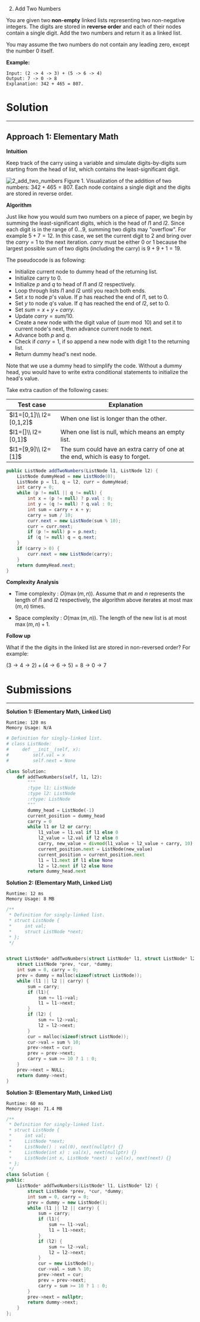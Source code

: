 2. Add Two Numbers

You are given two **non-empty** linked lists representing two non-negative integers. The digits are stored in **reverse order** and each of their nodes contain a single digit. Add the two numbers and return it as a linked list.

You may assume the two numbers do not contain any leading zero, except the number 0 itself.

**Example:**

```
Input: (2 -> 4 -> 3) + (5 -> 6 -> 4)
Output: 7 -> 0 -> 8
Explanation: 342 + 465 = 807.
```

# Solution
---
## Approach 1: Elementary Math
**Intuition**

Keep track of the carry using a variable and simulate digits-by-digits sum starting from the head of list, which contains the least-significant digit.

![2_add_two_numbers](img/2_add_two_numbers.svg)
Figure 1. Visualization of the addition of two numbers: $342 + 465 = 807$.
Each node contains a single digit and the digits are stored in reverse order.

**Algorithm**

Just like how you would sum two numbers on a piece of paper, we begin by summing the least-significant digits, which is the head of $l1$ and $l2$. Since each digit is in the range of $0 \ldots 9$, summing two digits may "overflow". For example $5 + 7 = 12$. In this case, we set the current digit to $2$ and bring over the $carry = 1$ to the next iteration. $carry$ must be either $0$ or $1$ because the largest possible sum of two digits (including the carry) is $9 + 9 + 1 = 19$.

The pseudocode is as following:

* Initialize current node to dummy head of the returning list.
* Initialize carry to $0$.
* Initialize $p$ and $q$ to head of $l1$ and $l2$ respectively.
* Loop through lists $l1$ and $l2$ until you reach both ends.
* Set $x$ to node $p$'s value. If $p$ has reached the end of $l1$, set to $0$.
* Set $y$ to node $q$'s value. If $q$ has reached the end of $l2$, set to $0$.
* Set $sum = x + y + carry$.
* Update $carry = sum / 10$.
* Create a new node with the digit value of $(sum \bmod 10)$ and set it to current node's next, then advance current node to next.
* Advance both $p$ and $q$.
* Check if $carry = 1$, if so append a new node with digit $1$ to the returning list.
* Return dummy head's next node.

Note that we use a dummy head to simplify the code. Without a dummy head, you would have to write extra conditional statements to initialize the head's value.

Take extra caution of the following cases:

| Test case                 | Explanation |
|---------------------------|-------------|
| $l1=[0,1]\\ l2=[0,1,2]$   | When one list is longer than the other. |
| $l1=[]\\ l2=[0,1]$        | When one list is null, which means an empty list. |
| $l1=[9,9]\\ l2=[1]$       | The sum could have an extra carry of one at the end, which is easy to forget. |

```java
public ListNode addTwoNumbers(ListNode l1, ListNode l2) {
    ListNode dummyHead = new ListNode(0);
    ListNode p = l1, q = l2, curr = dummyHead;
    int carry = 0;
    while (p != null || q != null) {
        int x = (p != null) ? p.val : 0;
        int y = (q != null) ? q.val : 0;
        int sum = carry + x + y;
        carry = sum / 10;
        curr.next = new ListNode(sum % 10);
        curr = curr.next;
        if (p != null) p = p.next;
        if (q != null) q = q.next;
    }
    if (carry > 0) {
        curr.next = new ListNode(carry);
    }
    return dummyHead.next;
}
```

**Complexity Analysis**

* Time complexity : $O(\max(m, n))$. Assume that $m$ and $n$ represents the length of $l1$ and $l2$ respectively, the algorithm above iterates at most $\max(m, n)$ times.

* Space complexity : $O(\max(m, n))$. The length of the new list is at most $\max(m,n) + 1$.

**Follow up**

What if the the digits in the linked list are stored in non-reversed order? For example:

$(3 \to 4 \to 2) + (4 \to 6 \to 5) = 8 \to 0 \to 7$

# Submissions
---
**Solution 1: (Elementary Math, Linked List)**
```
Runtime: 120 ms
Memory Usage: N/A
```
```python
# Definition for singly-linked list.
# class ListNode:
#     def __init__(self, x):
#         self.val = x
#         self.next = None

class Solution:
    def addTwoNumbers(self, l1, l2):
        """
        :type l1: ListNode
        :type l2: ListNode
        :rtype: ListNode
        """
        dummy_head = ListNode(-1)
        current_position = dummy_head
        carry = 0
        while l1 or l2 or carry:
            l1_value = l1.val if l1 else 0
            l2_value = l2.val if l2 else 0
            carry, new_value = divmod(l1_value + l2_value + carry, 10)
            current_position.next = ListNode(new_value)
            current_position = current_position.next
            l1 = l1.next if l1 else None
            l2 = l2.next if l2 else None
        return dummy_head.next
```

**Solution 2: (Elementary Math, Linked List)**
```
Runtime: 12 ms
Memory Usage: 8 MB
```
```c
/**
 * Definition for singly-linked list.
 * struct ListNode {
 *     int val;
 *     struct ListNode *next;
 * };
 */


struct ListNode* addTwoNumbers(struct ListNode* l1, struct ListNode* l2){
    struct ListNode *prev, *cur, *dummy;
    int sum = 0, carry = 0;
    prev = dummy = malloc(sizeof(struct ListNode));
    while (l1 || l2 || carry) {
        sum = carry;
        if (l1){
            sum += l1->val;
            l1 = l1->next;
        }
        if (l2) {
            sum += l2->val;
            l2 = l2->next;
        }
        cur = malloc(sizeof(struct ListNode));
        cur->val = sum % 10;
        prev->next = cur;
        prev = prev->next;
        carry = sum >= 10 ? 1 : 0;
    }
    prev->next = NULL;
    return dummy->next;
}
```

**Solution 3: (Elementary Math, Linked List)**
```
Runtime: 60 ms
Memory Usage: 71.4 MB
```
```c++
/**
 * Definition for singly-linked list.
 * struct ListNode {
 *     int val;
 *     ListNode *next;
 *     ListNode() : val(0), next(nullptr) {}
 *     ListNode(int x) : val(x), next(nullptr) {}
 *     ListNode(int x, ListNode *next) : val(x), next(next) {}
 * };
 */
class Solution {
public:
    ListNode* addTwoNumbers(ListNode* l1, ListNode* l2) {
        struct ListNode *prev, *cur, *dummy;
        int sum = 0, carry = 0;
        prev = dummy = new ListNode();
        while (l1 || l2 || carry) {
            sum = carry;
            if (l1){
                sum += l1->val;
                l1 = l1->next;
            }
            if (l2) {
                sum += l2->val;
                l2 = l2->next;
            }
            cur = new ListNode();
            cur->val = sum % 10;
            prev->next = cur;
            prev = prev->next;
            carry = sum >= 10 ? 1 : 0;
        }
        prev->next = nullptr;
        return dummy->next;
    }
};
```

